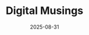 ---
title: "Digital Musings"
date: 2025-08-31
description: "A digital garden of interconnected thoughts, ideas, and evolving knowledge"
ShowReadingTime: false
ShowBreadCrumbs: true
ShowPostNavLinks: false
ShowWordCount: false
ShowRssButtonInSectionTermList: true
UseHugoToc: true
---